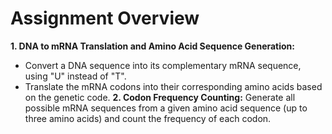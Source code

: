 # Assignment Overview

**1. DNA to mRNA Translation and Amino Acid Sequence Generation:**
- Convert a DNA sequence into its complementary mRNA sequence, using "U" instead of "T".
- Translate the mRNA codons into their corresponding amino acids based on the genetic code.
**2. Codon Frequency Counting:**
Generate all possible mRNA sequences from a given amino acid sequence (up to three amino acids) and count the frequency of each codon.
